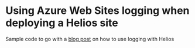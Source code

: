 Using Azure Web Sites logging when deploying a Helios site
===================
Sample code to go with a [blog post](http://www.kevinboyle.ie/blog/2014/07/03/enable-azure-web-site-logging-when-using-owin-and-helios/) on how to use logging with Helios

